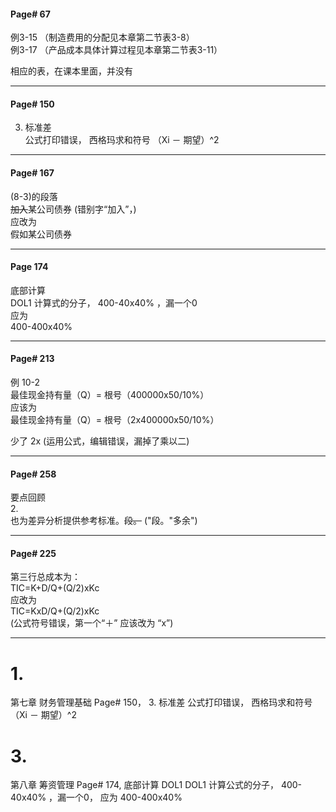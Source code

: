 #### Page# 67
例3-15 （制造费用的分配见本章第二节表3-8）  
例3-17 （产品成本具体计算过程见本章第二节表3-11）  

相应的表，在课本里面，并没有   

____


#### Page# 150
3. 标准差  
公式打印错误， 西格玛求和符号 （Xi － 期望）^2   

___

#### Page# 167
(8-3)的段落  
~~加入~~某公司债券  (错别字“加入”，)   
应改为  
假如某公司债券
___

#### Page 174
底部计算  
DOL1
计算式的分子， 400-40x40% ，漏一个0   
应为   
400-400x40%  

___  

#### Page# 213
例 10-2  
最佳现金持有量（Q）= 根号（400000x50/10%）  
应该为  
最佳现金持有量（Q）= 根号（2x400000x50/10%）  

少了 2x (运用公式，编辑错误，漏掉了乘以二)  

___

#### Page# 258
要点回顾  
2.  
也为差异分析提供参考标准。~~段。~~ ("段。"多余")
___ 

#### Page# 225
第三行总成本为：  
TIC=K+D/Q+(Q/2)xKc    
应改为   
TIC=KxD/Q+(Q/2)xKc  
(公式符号错误，第一个“＋” 应该改为 “x”)
___


# 1.
第七章 财务管理基础
Page# 150，
3. 标准差
公式打印错误， 西格玛求和符号 （Xi － 期望）^2 



# 3.
第八章 筹资管理
Page# 174,
底部计算  DOL1
DOL1 计算公式的分子， 400-40x40% ，漏一个0，
应为 400-400x40%




